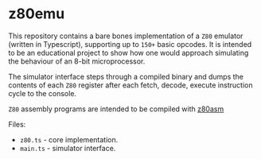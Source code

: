 # z80emu

This repository contains a bare bones implementation of a `Z80` emulator (written in Typescript), supporting up to `150+` basic opcodes. It is intended to be an educational project to show how one would approach simulating the behaviour of an 8-bit microprocessor.

The simulator interface steps through a compiled binary and dumps the contents of each `Z80` register after each fetch, decode, execute instruction cycle to the console.

`Z80` assembly programs are intended to be compiled with [z80asm](https://www.nongnu.org/z80asm/)

Files:
<br/>
* `z80.ts` - core implementation. <br/>
* `main.ts` - simulator interface.
